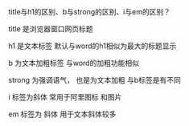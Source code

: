 title与h1的区别、b与strong的区别、i与em的区别？

title 是浏览器窗口网页标题

h1 是文本标签 默认与word的h1相似为最大的标题显示

b 为文本加粗标签 与word的加粗功能相似

strong 为强调语气， 也是为文本加粗 与b标签是有不同

i 标签为斜体 常用于阿里图标 和图片

em 标签为 斜体 用于文本斜体较多

